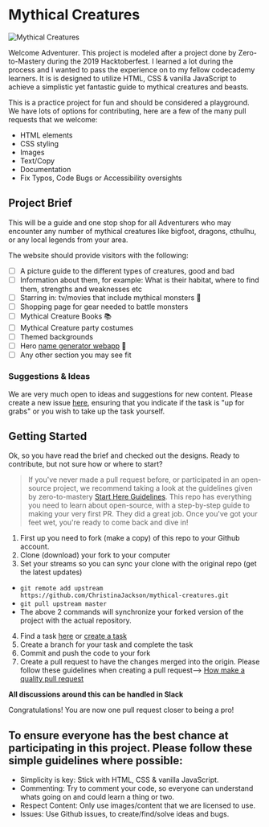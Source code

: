 # Mythical Creatures

![Mythical Creatures](https://storage.needpix.com/rsynced_images/dragon-face-1506961042BLW.jpg)

Welcome Adventurer. This project is modeled after a project done by Zero-to-Mastery during the 2019 Hacktoberfest. I learned a lot during the process and I wanted to pass the experience on to my fellow codecademy learners. It is is designed to utilize HTML, CSS & vanilla JavaScript to achieve a simplistic yet fantastic guide to mythical creatures and beasts.

This is a practice project for fun and should be considered a playground. We have lots of options for contributing, here are a few of the many pull requests that we welcome:

- HTML elements
- CSS styling
- Images
- Text/Copy
- Documentation
- Fix Typos, Code Bugs or Accessibility oversights

## Project Brief
This will be a guide and one stop shop for all Adventurers who may encounter any number of mythical creatures like bigfoot, dragons, cthulhu, or any local legends from your area. 

The website should provide visitors with the following:

- [ ] A picture guide to the different types of creatures, good and bad
- [ ] Information about them, for example: What is their habitat, where to find them, strengths and weaknesses etc 
- [ ] Starring in: tv/movies that include mythical monsters 🎥
- [ ] Shopping page for gear needed to battle monsters
- [ ] Mythical Creature Books 📚
- [ ] Mythical Creature party costumes
- [ ] Themed backgrounds
- [ ] Hero [name generator webapp](https://www.google.com/search?client=firefox-b-1-d&q=hero+name+generator) 📱
- [ ] Any other section you may see fit

### Suggestions & Ideas

We are very much open to ideas and suggestions for new content. Please create a new issue [here](https://github.com/zero-to-mastery/Santafied/issues), ensuring that you indicate if the task is "up for grabs" or you wish to take up the task yourself.

## Getting Started

Ok, so you have read the brief and checked out the designs. Ready to contribute, but not sure how or where to start?

> If you've never made a pull request before, or participated in an open-source project, we recommend taking a look at the guidelines given by zero-to-mastery [Start Here Guidelines](https://github.com/zero-to-mastery/start-here-guidelines). This repo has everything you need to learn about open-source, with a step-by-step guide to making your very first PR. They did a great job.
> Once you've got your feet wet, you're ready to come back and dive in!

1. First up you need to fork (make a copy) of this repo to your Github account.
2. Clone (download) your fork to your computer
3. Set your streams so you can sync your clone with the original repo (get the latest updates)

- `git remote add upstream https://github.com/ChristinaJackson/mythical-creatures.git`
- `git pull upstream master`
- The above 2 commands will synchronize your forked version of the project with the actual repository.

4. Find a task [here](https://github.com/ChristinaJackson/mythical-creatures/projects/1) or [create a task](https://github.com/ChristinaJackson/mythical-creatures/issues)
5. Create a branch for your task and complete the task
6. Commit and push the code to your fork
7. Create a pull request to have the changes merged into the origin. Please follow these guidelines when creating a pull request--> [How make a quality pull request](https://engineering.gusto.com/how-to-create-a-great-pull-request/)
  

**All discussions around this can be handled in Slack**

Congratulations! You are now one pull request closer to being a pro!

## To ensure everyone has the best chance at participating in this project. Please follow these simple guidelines where possible:

- Simplicity is key: Stick with HTML, CSS & vanilla JavaScript.
- Commenting: Try to comment your code, so everyone can understand whats going on and could learn a thing or two.
- Respect Content: Only use images/content that we are licensed to use.
- Issues: Use Github issues, to create/find/solve ideas and bugs.
